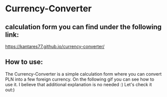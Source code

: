 # Currency-Converter

## calculation form you can find under the following link:

https://kantares77.github.io/currency-converter/

## How to use:

The Currency-Converter is a simple calculation form where you can convert PLN into a few foreign currency.
On the following gif you can see how to use it.
I believe that additional explanation is no needed :)
Let's check it out:)
